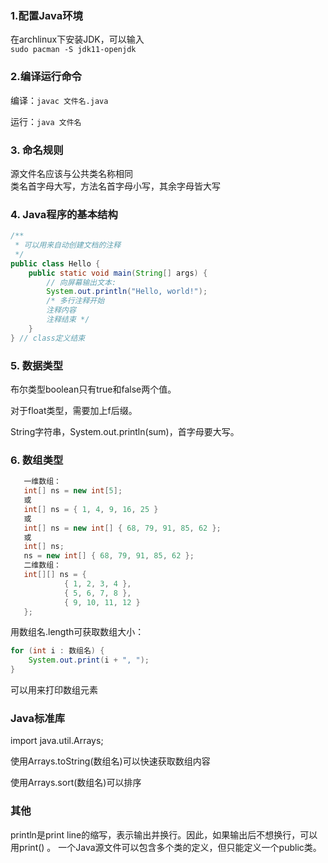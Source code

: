 ### 1.配置Java环境
在archlinux下安装JDK，可以输入  
`sudo pacman -S jdk11-openjdk`  

### 2.编译运行命令
编译：`javac 文件名.java`  

运行：`java 文件名`  

### 3. 命名规则
源文件名应该与公共类名称相同  
类名首字母大写，方法名首字母小写，其余字母皆大写
### 4. Java程序的基本结构
```java
/**
 * 可以用来自动创建文档的注释
 */
public class Hello {
    public static void main(String[] args) {
        // 向屏幕输出文本:
        System.out.println("Hello, world!");
        /* 多行注释开始
        注释内容
        注释结束 */
    }
} // class定义结束
```
### 5. 数据类型
布尔类型boolean只有true和false两个值。  

对于float类型，需要加上f后缀。  

String字符串，System.out.println(sum)，首字母要大写。  
### 6. 数组类型
```java
   一维数组：
   int[] ns = new int[5];
   或
   int[] ns = { 1, 4, 9, 16, 25 }
   或
   int[] ns = new int[] { 68, 79, 91, 85, 62 };
   或
   int[] ns;
   ns = new int[] { 68, 79, 91, 85, 62 };
   二维数组：
   int[][] ns = {
            { 1, 2, 3, 4 },
            { 5, 6, 7, 8 },
            { 9, 10, 11, 12 }
   };

```
用数组名.length可获取数组大小：
```java
for (int i : 数组名) {
    System.out.print(i + ", ");
}
```
可以用来打印数组元素
###  Java标准库
import java.util.Arrays;   

使用Arrays.toString(数组名)可以快速获取数组内容    

使用Arrays.sort(数组名)可以排序

### 其他 
println是print line的缩写，表示输出并换行。因此，如果输出后不想换行，可以用print() 。
一个Java源文件可以包含多个类的定义，但只能定义一个public类。